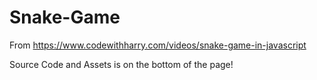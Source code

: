 # Snake-Game
From https://www.codewithharry.com/videos/snake-game-in-javascript

Source Code and Assets is on the bottom of the page!
